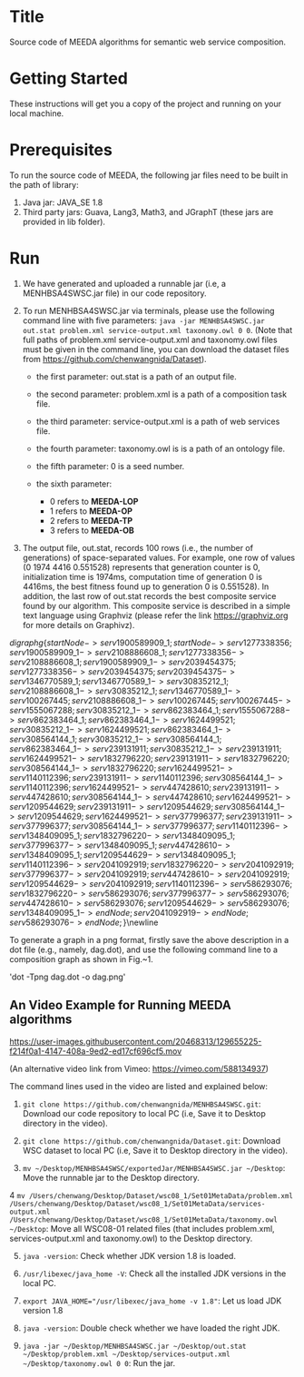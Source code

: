 # Title
Source code of MEEDA algorithms for semantic web service composition.

# Getting Started
These instructions will get you a copy of the project and running on your local machine.

# Prerequisites

To run the source code of MEEDA, the following jar files need to be built in the path of library:

1. Java jar: JAVA_SE 1.8
2. Third party jars: Guava, Lang3, Math3, and JGraphT (these jars are provided in lib folder).

# Run 

1. We have generated and uploaded a runnable jar (i.e, a MENHBSA4SWSC.jar file) in our code repository.

2. To run MENHBSA4SWSC.jar via terminals, please use the following command line with five parameters: `java -jar MENHBSA4SWSC.jar out.stat problem.xml service-output.xml taxonomy.owl 0 0`. (Note that full paths of problem.xml service-output.xml and taxonomy.owl files must be given in the command line, you can download the dataset files from https://github.com/chenwangnida/Dataset).

   	- the first parameter: out.stat is a path of an output file.
   	
   	- the second parameter: problem.xml is a path of a composition task file.
   	
   	- the third parameter: service-output.xml is a path of web services file.
   	
   	- the fourth parameter: taxonomy.owl is is a path of an ontology file.
   	
   	- the fifth parameter: 0 is a seed number.
   	
   	- the sixth parameter: 
      - 0 refers to **MEEDA-LOP** 
      - 1 refers to **MEEDA-OP** 
      - 2 refers to **MEEDA-TP** 
      - 3 refers to **MEEDA-OB** 

3. The output file, out.stat, records 100 rows (i.e., the number of generations) of space-separated values. For example, one row of values (0 1974 4416 0.551528) represents that generation counter is 0, initialization time is 1974ms, computation time of generation 0 is 4416ms, the best fitness found up to generation 0 is 0.551528). In addition, the last row of out.stat records the best composite service found by our algorithm. This composite service is described in a simple text language using Graphviz (please refer the link https://graphviz.org for more details on Graphivz).

$digraph g \{startNode->serv1900589909\_1; startNode->serv1277338356; serv1900589909\_1->serv2108886608\_1; serv1277338356->serv2108886608\_1; serv1900589909\_1->serv2039454375; serv1277338356->serv2039454375; serv2039454375->serv1346770589\_1; serv1346770589\_1->serv30835212\_1; serv2108886608\_1->serv30835212\_1; serv1346770589\_1->serv100267445; serv2108886608\_1->serv100267445; serv100267445->serv1555067288; serv30835212\_1->serv862383464\_1; serv1555067288->serv862383464\_1; serv862383464\_1->serv1624499521; serv30835212\_1->serv1624499521; serv862383464\_1->serv308564144\_1; serv30835212\_1->serv308564144\_1; serv862383464\_1->serv239131911; serv30835212\_1->serv239131911; serv1624499521->serv1832796220; serv239131911->serv1832796220; serv308564144\_1->serv1832796220; serv1624499521->serv1140112396; serv239131911->serv1140112396; serv308564144\_1->serv1140112396; serv1624499521->serv447428610; serv239131911->serv447428610; serv308564144\_1->serv447428610; serv1624499521->serv1209544629; serv239131911->serv1209544629; serv308564144\_1->serv1209544629; serv1624499521->serv377996377; serv239131911->serv377996377; serv308564144\_1->serv377996377; serv1140112396->serv1348409095\_1; serv1832796220->serv1348409095\_1; serv377996377->serv1348409095\_1; serv447428610->serv1348409095\_1; serv1209544629->serv1348409095\_1; serv1140112396->serv2041092919; serv1832796220->serv2041092919; serv377996377->serv2041092919; serv447428610->serv2041092919; serv1209544629->serv2041092919; serv1140112396->serv586293076; serv1832796220->serv586293076; serv377996377->serv586293076; serv447428610->serv586293076; serv1209544629->serv586293076; serv1348409095\_1->endNode; serv2041092919->endNode; serv586293076->endNode; \}$\newline


To generate a graph in a png format, firstly save the above description in a dot file (e.g., namely, dag.dot), and use the following command line to a composition graph as shown in Fig.~1.

'dot -Tpng dag.dot  -o dag.png'


## An Video Example for Running MEEDA algorithms 
https://user-images.githubusercontent.com/20468313/129655225-f214f0a1-4147-408a-9ed2-ed17cf696cf5.mov

(An alternative video link from Vimeo: https://vimeo.com/588134937)

The command lines used in the video are listed and explained below:

1. `git clone https://github.com/chenwangnida/MENHBSA4SWSC.git`: Download our code repository to local PC (i.e, Save it to Desktop directory in the video).

2. `git clone https://github.com/chenwangnida/Dataset.git`: Download WSC dataset to local PC (i.e, Save it to Desktop directory in the video).

3. `mv ~/Desktop/MENHBSA4SWSC/exportedJar/MENHBSA4SWSC.jar ~/Desktop`: Move the runnable jar to the Desktop directory.

4 `mv /Users/chenwang/Desktop/Dataset/wsc08_1/Set01MetaData/problem.xml /Users/chenwang/Desktop/Dataset/wsc08_1/Set01MetaData/services-output.xml /Users/chenwang/Desktop/Dataset/wsc08_1/Set01MetaData/taxonomy.owl ~/Desktop`: Move all WSC08-01 related files (that includes problem.xml, services-output.xml and taxonomy.owl) to the Desktop directory.

5. `java -version`: Check whether JDK version 1.8 is loaded.

6. `/usr/libexec/java_home -V`: Check all the installed JDK versions in the local PC.

7. `export JAVA_HOME="/usr/libexec/java_home -v 1.8"`: Let us load JDK version 1.8

8. `java -version`: Double check whether we have loaded the right JDK.

9. `java -jar ~/Desktop/MENHBSA4SWSC.jar ~/Desktop/out.stat ~/Desktop/problem.xml ~/Desktop/services-output.xml ~/Desktop/taxonomy.owl 0 0`: Run the jar.
